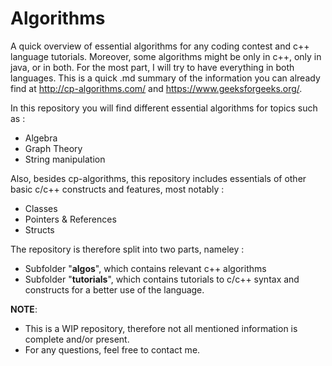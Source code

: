 # Algorithms
A quick overview of essential algorithms for any coding contest and c++ language tutorials. Moreover, some algorithms might be 
only in c++, only in java, or in both. For the most part, I will try to have everything in both languages.
This is a quick .md summary of the information you can already find at http://cp-algorithms.com/ and https://www.geeksforgeeks.org/.

In this repository you will find different essential algorithms for topics such as : 
* Algebra
* Graph Theory
* String manipulation

Also, besides cp-algorithms, this repository includes essentials of other basic c/c++ constructs and features,
most notably : 
* Classes
* Pointers & References
* Structs

The repository is therefore split into two parts, nameley :
* Subfolder "__algos__", which contains relevant c++ algorithms
* Subfolder "__tutorials__", which contains tutorials to c/c++ syntax and constructs
for a better use of the language.

**NOTE**: 
* This is a WIP repository, therefore not all mentioned information is complete and/or present.
* For any questions, feel free to contact me. 

